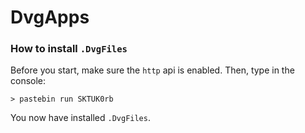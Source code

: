 # DvgApps

### How to install `.DvgFiles`
Before you start, make sure the `http` api is enabled. Then, type in the console:

    > pastebin run SKTUK0rb

You now have installed `.DvgFiles`.
